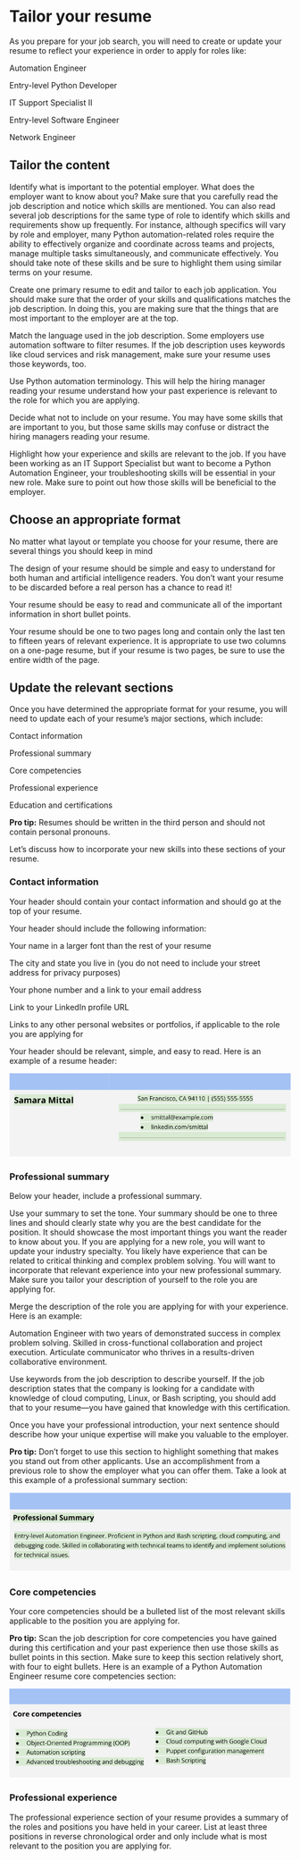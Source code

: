 # Tailor your resume

As you prepare for your job search, you will need to create or update your resume to reflect your experience in order to apply for roles like:

Automation Engineer

Entry-level Python Developer

IT Support Specialist II

Entry-level Software Engineer

Network Engineer

## Tailor the content

Identify what is important to the potential employer. What does the employer want to know about you? Make sure that you carefully read the job description and notice which skills are mentioned. You can also read several job descriptions for the same type of role to identify which skills and requirements show up frequently. For instance, although specifics will vary by role and employer, many Python automation-related roles require the ability to effectively organize and coordinate across teams and projects, manage multiple tasks simultaneously, and communicate effectively. You should take note of these skills and be sure to highlight them using similar terms on your resume.

Create one primary resume to edit and tailor to each job application. You should make sure that the order of your skills and qualifications matches the job description. In doing this, you are making sure that the things that are most important to the employer are at the top.

Match the language used in the job description. Some employers use automation software to filter resumes. If the job description uses keywords like cloud services and risk management, make sure your resume uses those keywords, too.

Use Python automation terminology. This will help the hiring manager reading your resume understand how your past experience is relevant to the role for which you are applying.

Decide what not to include on your resume. You may have some skills that are important to you, but those same skills may confuse or distract the hiring managers reading your resume.

Highlight how your experience and skills are relevant to the job. If you have been working as an IT Support Specialist but want to become a Python Automation Engineer, your troubleshooting skills will be essential in your new role. Make sure to point out how those skills will be beneficial to the employer.

## Choose an appropriate format

No matter what layout or template you choose for your resume, there are several things you should keep in mind

The design of your resume should be simple and easy to understand for both human and artificial intelligence readers. You don’t want your resume to be discarded before a real person has a chance to read it!

Your resume should be easy to read and communicate all of the important information in short bullet points.

Your resume should be one to two pages long and contain only the last ten to fifteen years of relevant experience. It is appropriate to use two columns on a one-page resume, but if your resume is two pages, be sure to use the entire width of the page.

## Update the relevant sections

Once you have determined the appropriate format for your resume, you will need to update each of your resume’s major sections, which include:

Contact information

Professional summary

Core competencies

Professional experience

Education and certifications

**Pro tip:** Resumes should be written in the third person and should not contain personal pronouns.

Let’s discuss how to incorporate your new skills into these sections of your resume.

### Contact information

Your header should contain your contact information and should go at the top of your resume.

Your header should include the following information:

Your name in a larger font than the rest of your resume

The city and state you live in (you do not need to include your street address for privacy purposes)

Your phone number and a link to your email address

Link to your LinkedIn profile URL

Links to any other personal websites or portfolios, if applicable to the role you are applying for

Your header should be relevant, simple, and easy to read. Here is an example of a resume header:

![Header Section of Resume](image.png)

### Professional summary

Below your header, include a professional summary.

Use your summary to set the tone. Your summary should be one to three lines and should clearly state why you are the best candidate for the position. It should showcase the most important things you want the reader to know about you. If you are applying for a new role, you will want to update your industry specialty. You likely have experience that can be related to critical thinking and complex problem solving. You will want to incorporate that relevant experience into your new professional summary. Make sure you tailor your description of yourself to the role you are applying for.

Merge the description of the role you are applying for with your experience. Here is an example:

Automation Engineer with two years of demonstrated success in complex problem solving. Skilled in cross-functional collaboration and project execution. Articulate communicator who thrives in a results-driven collaborative environment.

Use keywords from the job description to describe yourself. If the job description states that the company is looking for a candidate with knowledge of cloud computing, Linux, or Bash scripting, you should add that to your resume—you have gained that knowledge with this certification.

Once you have your professional introduction, your next sentence should describe how your unique expertise will make you valuable to the employer.

**Pro tip:** Don’t forget to use this section to highlight something that makes you stand out from other applicants. Use an accomplishment from a previous role to show the employer what you can offer them. Take a look at this example of a professional summary section:

![Summary](image-1.png)

### Core competencies

Your core competencies should be a bulleted list of the most relevant skills applicable to the position you are applying for.

**Pro tip:** Scan the job description for core competencies you have gained during this certification and your past experience then use those skills as bullet points in this section. Make sure to keep this section relatively short, with four to eight bullets. Here is an example of a Python Automation Engineer resume core competencies section:

![Competencies](image-2.png)

### Professional experience

The professional experience section of your resume provides a summary of the roles and positions you have held in your career. List at least three positions in reverse chronological order and only include what is most relevant to the position you are applying for.
